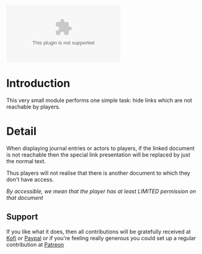 ![Latest Release Download Count](https://img.shields.io/github/downloads/farling42/fvtt-disguise-unreachable-links/latest/module.zip)

# Introduction

This very small module performs one simple task: hide links which are not reachable by players.

# Detail

When displaying journal entries or actors to players, if the linked document is not reachable then the special link presentation will be replaced by just the normal text.

Thus players will not realise that there is another document to which they don't have access.

*By accessible, we mean that the player has at least LIMITED permission on that document*

## Support

If you like what it does, then all contributions will be gratefully received at [Kofi](https://ko-fi.com/farling) or [Paypal](https://paypal.me/farling)
or if you're feeling really generous you could set up a regular contribution at [Patreon](https://www.patreon.com/amusingtime) 
